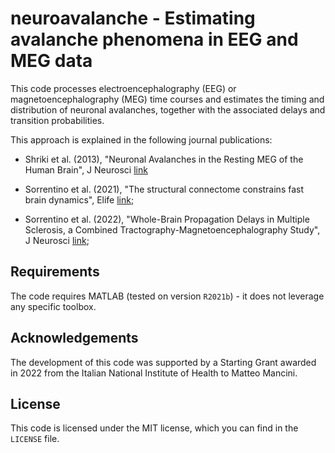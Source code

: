 
# neuroavalanche - Estimating avalanche phenomena in EEG and MEG data

This code processes electroencephalography (EEG) or magnetoencephalography (MEG) time courses and estimates the timing and distribution of neuronal avalanches, together 
with the associated delays and transition probabilities. 

This approach is explained in the following journal publications:

- Shriki et al. (2013), "Neuronal Avalanches in the Resting MEG of the Human Brain", J Neurosci [link](https://www.jneurosci.org/content/33/16/7079.abstract)

- Sorrentino et al. (2021), "The structural connectome constrains fast brain dynamics", Elife [link](https://elifesciences.org/articles/67400);

- Sorrentino et al. (2022), "Whole-Brain Propagation Delays in Multiple Sclerosis, a Combined Tractography-Magnetoencephalography Study", J Neurosci 
[link](https://www.jneurosci.org/content/42/47/8807);

## Requirements

The code requires MATLAB (tested on version `R2021b`) - it does not leverage any specific toolbox.

## Acknowledgements

The development of this code was supported by a Starting Grant awarded in 2022 from the Italian National Institute of Health to Matteo Mancini.

## License

This code is licensed under the MIT license, which you can find in the `LICENSE` file.

